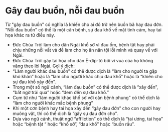 # Gây đau buồn, nỗi đau buồn

Từ "gây đau buồn" có nghĩa là khiến cho ai đó trở nên buồn bã hay đau đớn. "Nỗi đau buồn" có thể là một căn bệnh, sự đau khổ về mặt tình cảm, hay tai họa khác ra từ điều này.
- Đức Chúa Trời làm cho dân Ngài khổ sở vì đau ốm, bệnh tật hay phải chịu những nỗi vất vả để làm cho họ ăn năn tội lỗi mình và quay về với Ngài.
- Đức Chúa Trời gây tai họa cho dân Ê-díp-tô bởi vì vua của họ không vâng theo lời Ngài.
Gợi ý dịch:
- “Làm người khác đau buồn” có thể được dịch là “làm cho người ta gặp khó khăn” hoặc là “làm cho người khác chịu đau khổ” hoặc là “khiến cho sự đau khổ xảy đến”.
- Trong một số ngữ cảnh, “làm đau buồn” có thể được dịch là “xảy đến”, “bất ngờ trải qua” hoặc “đem đến sự đau khổ.”
- Cụm từ như “làm người khác khổ sở với căn bệnh phung” có thể dịch là “làm cho người khác mắc bệnh phung”
- Khi một cơn bệnh hay tai họa xảy đến “gây đau đớn” cho con người hay muông vật, thì có thể dịch là “gây sự đau đớn cho”. 
- Dựa vào ngữ cảnh, thuật ngữ “affliction” có thể dịch là “tai ương, tai họa” hoặc “bệnh tật “ hoặc “khổ sở”, “đau khổ” hoặc “buồn rầu”.

